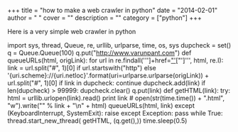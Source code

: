 
+++
title = "how to make a web crawler in python"
date = "2014-02-01"
author = " "
cover = ""
description = ""
category = ["python"]
+++

Here is a very simple web crawler in python

   import sys, thread, Queue, re, urllib, urlparse, time, os, sys dupcheck = set() q = Queue.Queue(100) q.put("http://www.varunpant.com") def queueURLs(html, origLink): for url in re.findall(''']+href=["'](.[^"']+)["']''', html, re.I): link = url.split("#", 1)[0] if url.startswith("http") else '{uri.scheme}://{uri.netloc}'.format(uri=urlparse.urlparse(origLink)) + url.split("#", 1)[0] if link in dupcheck: continue dupcheck.add(link) if len(dupcheck) > 99999: dupcheck.clear() q.put(link) def getHTML(link): try: html = urllib.urlopen(link).read() print link # open(str(time.time()) + ".html", "w").write("" % link + "\n" + html) queueURLs(html, link) except (KeyboardInterrupt, SystemExit): raise except Exception: pass while True: thread.start\_new\_thread( getHTML, (q.get(),)) time.sleep(0.5)  



